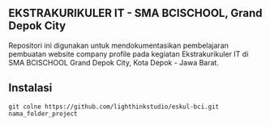 ## EKSTRAKURIKULER IT - SMA BCISCHOOL, Grand Depok City
Repositori ini digunakan untuk mendokumentasikan pembelajaran pembuatan website company profile pada kegiatan Ekstrakurikuler IT di SMA BCISCHOOL Grand Depok City, Kota Depok - Jawa Barat.

## Instalasi
```
git colne https://github.com/lighthinkstudio/eskul-bci.git nama_folder_project
```
